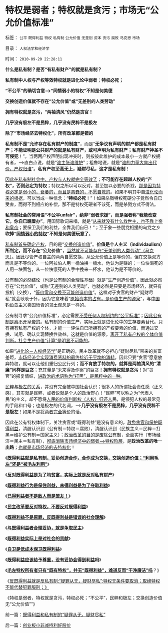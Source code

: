 # 特权是弱者；特权就是贪污；市场无“公允价值标准”

标签： `公平` `既得利益` `特权` `私有制` `公允价值` `无差别` `资本` `贪污` `腐败` `马克思` `市场` 

目录： `人权法学和经济学`

时间： `2010-09-20 22:28:11`

**什么是私有制？是否“有私有财产”的就是私有制？**

**私有制中人权与产权等效特权就是进化论中弱者**；**特权必死；**

**“不公平”的确切含意——>“同情弱小的特权”不知是何美德**

**交换创造价值就不存在“公允价值”或“无差别的人类劳动”**

**拥有特权就是贪污，“两袖清风”仍然是贪官！**

**几乎没有极左不是民粹，几乎没有民粹不是极左**

**除了“市场经济去特权化”，所有改革都是错的**

**私有制不是“允许存在私有财产的制度”**，而是“**无争议有声明的财产都是私有财产；不能证明是公共财产的就是私有财产，或可声明为私有财产；私有财产神圣不可侵犯**！”。当两两产权声明出现冲突时，则按彼此维护的成本最小一方就产权拥有者，——>直白点说，就是“[谁主张谁维护](../../../2010/5/12/法治什么条件下是合理的？是低成本的？.md)”；粗鲁地说，就是“[谁的力量大肯出代价，产权归谁](../../../2009/9/3/谁主张谁维护，妥协是实力平衡的结果.md)”。**私有产权至高无上，疑财尽私，这才是私有制**！

[因此在私有制社会中，产权与人权就完全等效了](../../../2010/3/26/道德治国“上纲上线”和中庸之道“减纲下线”.md)；**不可能存在超越人权的“产权”，否则必定为特权**；特权之所以可以反对，甚至加以必要的杀戮，[那是因为特权必定是弱小的，衰萎的，而且是愚蠢的，不愿自救的](../../../2010/1/18/恐龙灭绝不是迷；“同情弱者”不道德.md)。如果不明其中自[进化论而来的根据](../../../2009/2/7/人权经济学：弱者？只有强者才值得同情!.md)，可以当成一种信念：“**特权必死**！”！如果杀戮特权死硬分子竟然令自已受害，而得不到相应的补偿，那不是特权死硬者不该死，而是杀戮方式不得法。

**私有制社会的常用语“不公平unfair”，绝非“弱者求援”，而是强者称“我能改变它，你自已瞧着办”**。用国际歌词来唱，就是“[从来就没有什么救世主，也不靠上帝和皇帝](../../../2009/8/5/中国劳动者的利益诉求由谁代表.md)；要保卫我们的利益，全靠我们自已！”；至于象一些朋党相援的乌党之乡**吹捧“[同情弱小的特权](../../../2009/7/31/弱势人群和人权弱势人群之人人平等.md)”不知是何美德玩意了**。

[私有制首先确定产权](../../../2009/9/12/产权归属清晰前提下的平等博羿.md)，目的是“[交换创造价值](../../../2009/12/25/自力更生国防建设是小农意识历史经验.md)”。**价值是个人主义（individaulism）所判定，而不存在“公允价值”**，[当然就不可能存在“无差别的人类劳动”（马克思）](../../../2010/6/7/《资本论》错在“生产创造价值”.md)。因此尽管产权自主的两两自愿交换，从公允价值上是等价的，但在交换双方而言是不等价的。一位阿拉伯人用一桶油换一桶水，他认为是赚的；一位快渴死的人用一块面包，从一位快饿死的人手中挽来一杯水，他认为是不等价的。

公有制的必然结论（也是公有制的合理性基础）就是“[生产创造价值](../../../2008/7/6/什么是社会生产的价值？什么是GDP？.md)”，因此就必然存在“公允价值”，或称“无差别的人类劳动”，也就必然是只要是市场经济，就只有投机（交换），“[等价零和交换不可能创造价值](../../../2009/11/26/交换创造价值之“零和股市创造的社会价值”.md)”。这样对于贪官的财产“疑财尽私”就会耿耿于怀，因为它意味着“[原始资本的占有，是价值生产的源泉](http://hi.baidu.com/darthchn/blog/item/66008da9883b53b9ca130c2b.html)”，与[中国钓鱼岛主义卖国愤青的领土观念](http://cid-36d976e82bb7123d.spaces.live.com/blog/cns!36D976E82BB7123D!1822.entry)是一样的。

公有制寻求“公允价值标准”，必定需要[不受任何人权制约的“公平标准”](../../../2009/3/25/中国式诡辩：疑证从有，君权裁决.md)；[因此公有制是离不开皇帝的](../../../2010/8/17/民主未必进步;；“君权私有”是公有制的必然.md)。私有制的价值生产，实际上就是进化论中的生存要素替代。只有拥有私有产权的个体，才能一一评估自已所拥有的产权要素的价值，而通过交换、试用、确认实现替换性效益。这就是价值的源泉。[离开了私有产权的个体价值判断，社会生产价值“计算”是明显不可能的](../../../2010/1/24/人权完整性对国家利益的价值.md)。

如果“[进化论－人权经济学](http://blog.sina.com.cn/s/blog_5563a64d0100ey04.html)”是正确的，民主改革就不必担心“疑财尽私”带来的贫富差距，[市场经济会实现消费资料的最终接近于平均的消耗](../../../2009/11/24/为什么市场经济能消除贫富差距.md)。因此只要“贪官”愿意放弃特权，就可以让他们重归公民行列；**而不肯放手特权的，就算是两袖清风的“清廉”同样是巨贪**；充其量是“未来得及作案”的巨贪！**拥有特权就是贪污**！对“贪官”的报复情结，[讲政治的术语称为“打黑”，是民粹中的一种](../../../2009/10/11/可以定制的打黑.md)。

[民粹与极左的关系](../../../2009/9/24/为什么说民粹就是极左.md)，并没有完全被中国社会认识；很多人的所谓社会责任感（正义感），其实就是民粹，或者说就是个人的政治野心！“民粹”可以称之为“代表人民”的主义，却不愿将[人民的价值判断权（人权）归还人](../../../2010/1/21/人权是价值判断的原子单位.md)民，是侵犯人权的最常见的手段和口号；也是极左的代名词，——>**几乎没有极左不是民粹，几乎没有民粹不是极左**！如果不是[将两者完全等价](../../../2009/9/24/为什么说民粹就是极左.md)的话。

因此在公有特权体制下，关注贪官或“既得利益”是没有意义的，[赦免贪官和保护既得利益](../../../2009/10/22/大赦腐败的成本边界和民主妥协的收益确定.md)，清醒认识到（公有制＝特权＝腐败），清醒认识到（民族主义＝民粹＝打黑＝维护公有制＝国家主义）；[政治改革的目的是废除公有制](../../../2009/9/16/公有制计划经济是造成贫富差距的原因.md)，全面实行（市场经济＝民主＝私有制），[彻底消除市场经济中的弱者——>特权阶层](../../../2010/9/17/最根本的腐败：国企父母离退子女顶替.md)，是**政治改革的唯一出路**；[也就是市场经济的去特权化](../../../2009/11/6/中国社会的解决方案只有一个.md)！

《[**既得利益就是私有制，妥协创造合作，合作成为交换，交换创造价值；“利用毛左”还是“被毛左利用”**](http://cid-36d976e82bb7123d.spaces.live.com/blog/cns!36D976E82BB7123D!1269.entry)》

《[**反对既得利益是为了均贫富，实际上就是反对私有财产**](../../../2010/3/1/要均贫富后才能民主吗？.md)》

《[**既得利益行为是保住利益，未得利益是为了夺取利益**](../../../2009/8/29/利益期望决定社会立场行为.md)》

《[**已得利益者不是敌人而是盟友！**](../../../2009/8/28/已得利益者不是敌人而是盟友！.md)》

《[**民主改革要反对特权，不要反对既得利益**](../../../2009/8/28/对事勿对人，反特权不要专反“人”.md)》

《[**既得利益不是原罪，反既得利益是错误的社会理解**](../../../2009/8/28/反既得利益即“反利益可得”.md)》

《[**与既得利益者合理妥协，就是争取民主**](../../../2009/2/28/与既得利益者合理妥协，就是争取和平.md)》

《[**既得利益实际上是对社会的贡献**](../../../2007/9/8/国有资产和私有财产，政府托管的公共财产.md)》

《[**自卫是低成本保卫既得利益**](../../../2010/9/13/武力不适于扩张而适于自卫.md)》

《[**既得利益应该给予尊重，没有妥协会得到利益吗**](../../../2010/5/19/既得利益者与“统治者”全无关联.md)》

《[**毛左特权所有者只有“既有特权”，并无“既得利益”，难道反而“干净廉洁”吗**](../../../2010/9/17/最根本的腐败：国企父母离退子女顶替.md)？》

《[反既得利益就是反私有制;“疑罪从无，疑财尽私”;特权无条件要取消；取缔特权不能代替犯罪服刑；》](../../../2010/9/20/既得利益和私有制的“疑罪从无，疑财尽私”.md)

《特权是弱者，特权就是贪污，特权必死；“不公平”，民粹和极左；交换创造价值无“公允价值””》



前一篇：[既得利益和私有制的“疑罪从无，疑财尽私”](../../../2010/9/20/既得利益和私有制的“疑罪从无，疑财尽私”.md)

后一篇：[创业板小非减持利好股价](../../../2010/9/21/创业板小非减持利好股价.md)